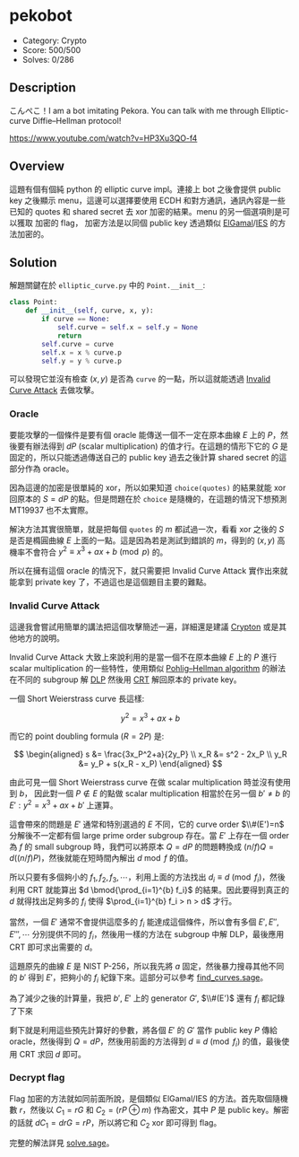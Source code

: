 # pekobot

* Category: Crypto
* Score: 500/500
* Solves: 0/286

## Description

こんぺこ！I am a bot imitating Pekora. You can talk with me through Elliptic-curve Diffie–Hellman protocol!

https://www.youtube.com/watch?v=HP3Xu3QO-f4

## Overview

這題有個有個純 python 的 elliptic curve impl。連接上 bot 之後會提供 public key 之後顯示 menu，這邊可以選擇要使用 ECDH 和對方通訊，通訊內容是一些已知的 quotes 和 shared secret 去 xor 加密的結果。menu 的另一個選項則是可以獲取
加密的 flag，
加密方法是以同個 public key 透過類似 [ElGamal](https://en.wikipedia.org/wiki/ElGamal_encryption)/[IES](https://en.wikipedia.org/wiki/Integrated_Encryption_Scheme) 的方法加密的。

## Solution

解題關鍵在於 `elliptic_curve.py` 中的 `Point.__init__`:

```python
class Point:
    def __init__(self, curve, x, y):
        if curve == None:
            self.curve = self.x = self.y = None
            return
        self.curve = curve
        self.x = x % curve.p
        self.y = y % curve.p
```

可以發現它並沒有檢查 $(x,y)$ 是否為 `curve` 的一點，所以這就能透過 [Invalid Curve Attack](https://github.com/ashutosh1206/Crypton/blob/master/Diffie-Hellman-Key-Exchange/Attack-Invalid-Curve-Point/README.md) 去做攻擊。

### Oracle

要能攻擊的一個條件是要有個 oracle 能傳送一個不一定在原本曲線 $E$ 上的 $P$，然後要有辦法得到 $dP$ (scalar multiplication) 的值才行。在這題的情形下它的 $G$ 是固定的，所以只能透過傳送自己的 public key 過去之後計算 shared secret 的這部分作為 oracle。

因為這邊的加密是很單純的 xor，所以如果知道 `choice(quotes)` 的結果就能 xor 回原本的 $S=dP$ 的點。但是問題在於 `choice` 是隨機的，在這題的情況下想預測 MT19937 也不太實際。

解決方法其實很簡單，就是把每個 `quotes` 的 $m$ 都試過一次，看看 xor 之後的 $S$ 是否是橢圓曲線 $E$ 上面的一點。這是因為若是測試到錯誤的 $m$，得到的 $(x,y)$ 高機率不會符合 $y^2 \equiv x^3+ax+b \pmod{p}$ 的。

所以在擁有這個 oracle 的情況下，就只需要把 Invalid Curve Attack 實作出來就能拿到 private key 了，不過這也是這個題目主要的難點。

### Invalid Curve Attack

這邊我會嘗試用簡單的講法把這個攻擊簡述一遍，詳細還是建議 [Crypton](https://github.com/ashutosh1206/Crypton/blob/master/Diffie-Hellman-Key-Exchange/Attack-Invalid-Curve-Point/README.md) 或是其他地方的說明。

Invalid Curve Attack 大致上來說利用的是當一個不在原本曲線 $E$ 上的 $P$ 進行 scalar multiplication 的一些特性，使用類似 [Pohlig–Hellman algorithm](https://en.wikipedia.org/wiki/Pohlig%E2%80%93Hellman_algorithm) 的辦法在不同的 subgroup 解 [DLP](https://en.wikipedia.org/wiki/Discrete_logarithm) 然後用 [CRT](https://en.wikipedia.org/wiki/Chinese_remainder_theorem) 解回原本的 private key。

一個 Short Weierstrass curve 長這樣:

$$
y^2 = x^3 + ax + b
$$

而它的 point doubling formula ($R=2P$) 是:

$$
\begin{aligned}
s &= \frac{3x_P^2+a}{2y_P} \\
x_R &= s^2 - 2x_P \\
y_R &= y_P + s(x_R - x_P)
\end{aligned}
$$

由此可見一個 Short Weierstrass curve 在做 scalar multiplication 時並沒有使用到 $b$，
因此對一個 $P \notin E$ 的點做 scalar multiplication 相當於在另一個 $b' \neq b$ 的 $E': y^2 = x^3 + ax + b'$ 上運算。

這會帶來的問題是 $E'$ 通常和特別選過的 $E$ 不同，它的 curve order $\\#(E')=n$ 分解後不一定都有個 large prime order subgroup 存在。當 $E'$ 上存在一個 order 為 $f$ 的 small subgroup 時，我們可以將原本 $Q=dP$ 的問題轉換成 $(n/f)Q=d((n/f)P)$，然後就能在短時間內解出 $d \bmod{f}$ 的值。

所以只要有多個夠小的 $f_1, f_2, f_3, \cdots$，利用上面的方法找出 $d_i \equiv d \pmod{f_i}$，然後利用 CRT 就能算出 $d \bmod{\prod_{i=1}^{b} f_i}$ 的結果。因此要得到真正的 $d$ 就得找出足夠多的 $f_i$ 使得 $\prod_{i=1}^{b} f_i > n > d$ 才行。

當然，一個 $E'$ 通常不會提供這麼多的 $f_i$ 能達成這個條件，所以會有多個 $E', E'', E''', \cdots$ 分別提供不同的 $f_i$，然後用一樣的方法在 subgroup 中解 DLP，最後應用 CRT 即可求出需要的 $d$。

這題原先的曲線 $E$ 是 NIST P-256，所以我先將 $a$ 固定，然後暴力搜尋其他不同的 $b'$ 得到 $E'$，把夠小的 $f_i$ 紀錄下來。這部分可以參考 [find_curves.sage](find_curves.sage)。

為了減少之後的計算量，我把 $b'$, $E'$ 上的 generator $G'$, $\\#(E')$ 還有 $f_i$ 都記錄了下來

剩下就是利用這些預先計算好的參數，將各個 $E'$ 的 $G'$ 當作 public key $P$ 傳給 oracle，然後得到 $Q=dP$，然後用前面的方法得到 $d \equiv d \pmod{f_i}$ 的值，最後使用 CRT 求回 $d$ 即可。

### Decrypt flag

Flag 加密的方法就如同前面所說，是個類似 ElGamal/IES 的方法。首先取個隨機數 $r$，然後以 $C_1=rG$ 和 $C_2=(rP \oplus m)$ 作為密文，其中 $P$ 是 public key。解密的話就 $dC_1 = drG = rP$，所以將它和 $C_2$ xor 即可得到 flag。

完整的解法詳見 [solve.sage](solve.sage)。

